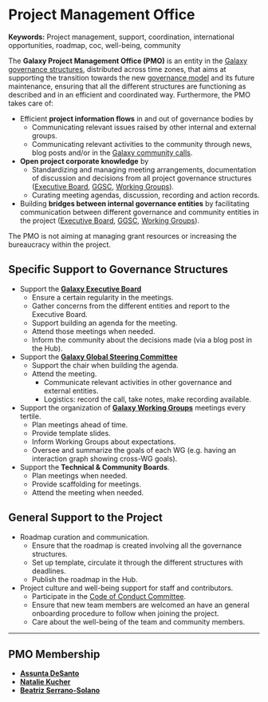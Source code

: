 # Project Management Office

**Keywords:** Project management, support, coordination, international opportunities, roadmap, coc, well-being, community

The **Galaxy Project Management Office (PMO)** is an entity in the [Galaxy governance structures](/community/governance/), distributed across time zones, that aims at supporting the transition towards the new [governance model](/community/governance/) and its future maintenance, ensuring that all the different structures are functioning as described and in an efficient and coordinated way. Furthermore, the PMO takes care of:

* Efficient **project information flows** in and out of governance bodies by
  * Communicating relevant issues raised by other internal and external groups.
  * Communicating relevant activities to the community through news, blog posts and/or in the [Galaxy community calls](/community/community-calls).
* **Open project corporate knowledge** by
  * Standardizing and managing meeting arrangements, documentation of discussion and decisions from all project governance structures ([Executive Board](/community/exec), [GGSC](/community/steering), [Working Groups](/community/wg)).
  * Curating meeting agendas, discussion, recording and action records.
* Building **bridges between internal governance entities** by facilitating communication between different governance and community entities in the project ([Executive Board](/community/exec), [GGSC](/community/steering), [Working Groups](/community/wg)).

The PMO is not aiming at managing grant resources or increasing the bureaucracy within the project.


## Specific Support to Governance Structures

* Support the **[Galaxy Executive Board](/community/exec/)**
  * Ensure a certain regularity in the meetings.
  * Gather concerns from the different entities and report to the Executive Board.
  * Support building an agenda for the meeting.
  * Attend those meetings when needed.
  * Inform the community about the decisions made (via a blog post in the Hub).
* Support the **[Galaxy Global Steering Committee](/community/steering)**
  * Support the chair when building the agenda.
  * Attend the meeting.
    * Communicate relevant activities in other governance and external entities.
    * Logistics: record the call, take notes, make recording available.
* Support the organization of **[Galaxy Working Groups](/community/wg)** meetings every tertile.
  * Plan meetings ahead of time.
  * Provide template slides.
  * Inform Working Groups about expectations.
  * Oversee and summarize the goals of each WG (e.g. having an interaction graph showing cross-WG goals).
* Support the **Technical & Community Boards**.
  * Plan meetings when needed.
  * Provide scaffolding for meetings.
  * Attend the meeting when needed.



## General Support to the Project

* Roadmap curation and communication.
  * Ensure that the roadmap is created involving all the governance structures.
  * Set up template, circulate it through the different structures with deadlines.
  * Publish the roadmap in the Hub.
* Project culture and well-being support for staff and contributors.
  * Participate in the [Code of Conduct Committee](/community/coc).
  * Ensure that new team members are welcomed an have an general onboarding procedure to follow when joining the project.
  * Care about the well-being of the team and community members.

---

## PMO Membership

* **[Assunta DeSanto](https://github.com/assuntad23)**
* **[Natalie Kucher](https://github.com/nakucher)**
* **[Beatriz Serrano-Solano](https://github.com/beatrizserrano)**


